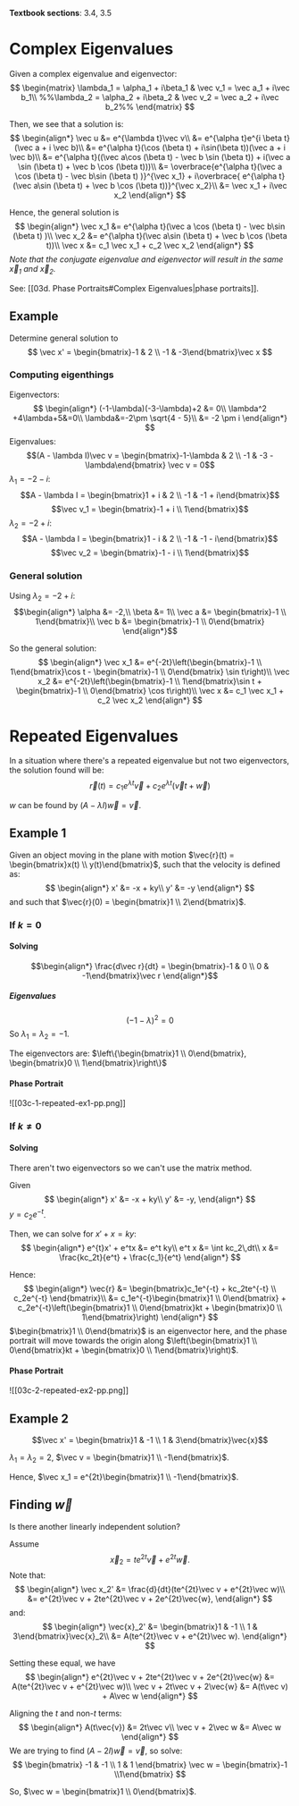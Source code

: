 **Textbook sections**: 3.4, 3.5

# Complex Eigenvalues
Given a complex eigenvalue and eigenvector:
$$
\begin{matrix}
\lambda_1 = \alpha_1 + i\beta_1 & \vec v_1 = \vec a_1 + i\vec b_1\\
%%\lambda_2 = \alpha_2 + i\beta_2 & \vec v_2 = \vec a_2 + i\vec b_2%%
\end{matrix}
$$

Then, we see that a solution is:
$$
\begin{align*}
\vec u &= e^{\lambda t}\vec v\\
&= e^{\alpha t}e^{i \beta t}(\vec a + i \vec b)\\
&= e^{\alpha t}(\cos (\beta t) + i\sin(\beta t))(\vec a + i \vec b)\\
&= e^{\alpha t}((\vec a\cos (\beta t) - \vec b \sin (\beta t)) + i(\vec a \sin (\beta t) + \vec b \cos (\beta t)))\\
&= \overbrace{e^{\alpha t}(\vec a \cos (\beta t) - \vec b\sin (\beta t) )}^{\vec x_1} + i\overbrace{ e^{\alpha t}(\vec a\sin (\beta t) + \vec b \cos (\beta t))}^{\vec x_2}\\
&= \vec x_1 + i\vec x_2
\end{align*}
$$

Hence, the general solution is
$$
\begin{align*}
\vec x_1 &= e^{\alpha t}(\vec a \cos (\beta t) - \vec b\sin (\beta t) )\\
\vec x_2 &= e^{\alpha t}(\vec a\sin (\beta t) + \vec b \cos (\beta t))\\
\vec x &= c_1 \vec x_1 + c_2 \vec x_2
\end{align*}
$$
*Note that the conjugate eigenvalue and eigenvector will result in the same $\vec x_1$ and $\vec x_2$.*

See: [[03d. Phase Portraits#Complex Eigenvalues|phase portraits]].

## Example
Determine general solution to
$$
\vec x' = \begin{bmatrix}-1 & 2 \\ -1 & -3\end{bmatrix}\vec x
$$
### Computing eigenthings
Eigenvectors:
$$
\begin{align*}
(-1-\lambda)(-3-\lambda)+2 &= 0\\
\lambda^2 +4\lambda+5&=0\\
\lambda&=-2\pm \sqrt{4 - 5}\\
&= -2 \pm i
\end{align*}
$$
Eigenvalues:
$$(A - \lambda I)\vec v = \begin{bmatrix}-1-\lambda & 2 \\ -1 & -3 - \lambda\end{bmatrix} \vec v = 0$$
$\lambda_1 = - 2 - i$:
$$A - \lambda I = \begin{bmatrix}1 + i & 2 \\ -1 & -1 + i\end{bmatrix}$$
$$\vec v_1 = \begin{bmatrix}-1 + i \\ 1\end{bmatrix}$$
$\lambda_2 = - 2 + i$:
$$A - \lambda I = \begin{bmatrix}1 - i & 2 \\ -1 & -1 - i\end{bmatrix}$$
$$\vec v_2 = \begin{bmatrix}-1 - i \\ 1\end{bmatrix}$$
### General solution

Using $\lambda_2 = -2 + i$:
$$\begin{align*}
\alpha &= -2,\\
\beta &= 1\\
\vec a &= \begin{bmatrix}-1 \\ 1\end{bmatrix}\\
\vec b &= \begin{bmatrix}-1 \\ 0\end{bmatrix}
\end{align*}$$

So the general solution:
$$
\begin{align*}
\vec x_1 &= e^{-2t}\left(\begin{bmatrix}-1 \\ 1\end{bmatrix}\cos t - \begin{bmatrix}-1 \\ 0\end{bmatrix} \sin t\right)\\
\vec x_2 &= e^{-2t}\left(\begin{bmatrix}-1 \\ 1\end{bmatrix}\sin t + \begin{bmatrix}-1 \\ 0\end{bmatrix} \cos t\right)\\
\vec x &= c_1 \vec x_1 + c_2 \vec x_2
\end{align*}
$$

# Repeated Eigenvalues

In a situation where there's a repeated eigenvalue but not two eigenvectors, the solution found will be:
$$
\vec r(t) = c_1 e^{\lambda t} \vec v + c_2 e^{\lambda t}(\vec vt + \vec w)
$$

$w$ can be found by $(A - \lambda I)\vec w = \vec v$.

## Example 1
Given an object moving in the plane with motion $\vec{r}(t) = \begin{bmatrix}x(t) \\ y(t)\end{bmatrix}$,
such that the velocity is defined as:
$$
\begin{align*}
x' &= -x + ky\\
y' &= -y
\end{align*}
$$
and such that $\vec{r}(0) = \begin{bmatrix}1 \\ 2\end{bmatrix}$.

### If $k = 0$

#### Solving
$$\begin{align*}
\frac{d\vec r}{dt} = \begin{bmatrix}-1 & 0 \\ 0 & -1\end{bmatrix}\vec r
\end{align*}$$
##### Eigenvalues
$$(-1 - \lambda)^2 = 0$$
So $\lambda_1 = \lambda_2 = -1$.

The eigenvectors are: $\left\{\begin{bmatrix}1 \\ 0\end{bmatrix}, \begin{bmatrix}0 \\ 1\end{bmatrix}\right\}$

#### Phase Portrait
![[03c-1-repeated-ex1-pp.png]]

### If $k \neq 0$

#### Solving
There aren't two eigenvectors so we can't use the matrix method.

Given
$$
\begin{align*}
x' &= -x + ky\\
y' &= -y,
\end{align*}
$$
$y = c_2e^{-t}$.

Then, we can solve for $x' + x = ky$:
$$
\begin{align*}
e^{t}x' + e^tx &= e^t ky\\
e^t x &= \int kc_2\,dt\\
x &= \frac{kc_2t}{e^t} + \frac{c_1}{e^t}
\end{align*}
$$

Hence:
$$
\begin{align*}
\vec{r} &= \begin{bmatrix}c_1e^{-t} + kc_2te^{-t} \\ c_2e^{-t} \end{bmatrix}\\
&= c_1e^{-t}\begin{bmatrix}1 \\ 0\end{bmatrix} + c_2e^{-t}\left(\begin{bmatrix}1 \\ 0\end{bmatrix}kt + \begin{bmatrix}0 \\ 1\end{bmatrix}\right)
\end{align*}
$$
$\begin{bmatrix}1 \\ 0\end{bmatrix}$ is an eigenvector here, and the phase portrait will move towards the origin along $\left(\begin{bmatrix}1 \\ 0\end{bmatrix}kt + \begin{bmatrix}0 \\ 1\end{bmatrix}\right)$.

#### Phase Portrait
![[03c-2-repeated-ex2-pp.png]]

## Example 2
$$\vec x' = \begin{bmatrix}1 & -1 \\ 1 & 3\end{bmatrix}\vec{x}$$

$\lambda_1 = \lambda_2 = 2$, $\vec v = \begin{bmatrix}1 \\ -1\end{bmatrix}$.

Hence, $\vec x_1 = e^{2t}\begin{bmatrix}1 \\ -1\end{bmatrix}$.

## Finding $\vec w$

Is there another linearly independent solution?

Assume $$\vec x_2 = te^{2t}\vec v + e^{2t}\vec w.$$
Note that:
$$
\begin{align*}
\vec x_2' &= \frac{d}{dt}(te^{2t}\vec v + e^{2t}\vec w)\\
&= e^{2t}\vec v + 2te^{2t}\vec v + 2e^{2t}\vec{w},
\end{align*}
$$
and:
$$
\begin{align*}
\vec{x}_2' &= \begin{bmatrix}1 & -1 \\ 1 & 3\end{bmatrix}\vec{x}_2\\
&= A(te^{2t}\vec v + e^{2t}\vec w).
\end{align*}
$$

Setting these equal, we have
$$
\begin{align*}
e^{2t}\vec v + 2te^{2t}\vec v + 2e^{2t}\vec{w} &= A(te^{2t}\vec v + e^{2t}\vec w)\\
\vec v + 2t\vec v + 2\vec{w} &= A(t\vec v) + A\vec w
\end{align*}
$$

Aligning the $t$ and non-$t$ terms:
$$
\begin{align*}
A(t\vec{v}) &= 2t\vec v\\
\vec v + 2\vec w &= A\vec w
\end{align*}
$$
We are trying to find $(A - 2I)\vec w = \vec v$, so solve:
$$
\begin{bmatrix}
-1 & -1 \\ 1 & 1
\end{bmatrix} \vec w = \begin{bmatrix}-1 \\1\end{bmatrix}
$$

So, $\vec w = \begin{bmatrix}1 \\ 0\end{bmatrix}$.

